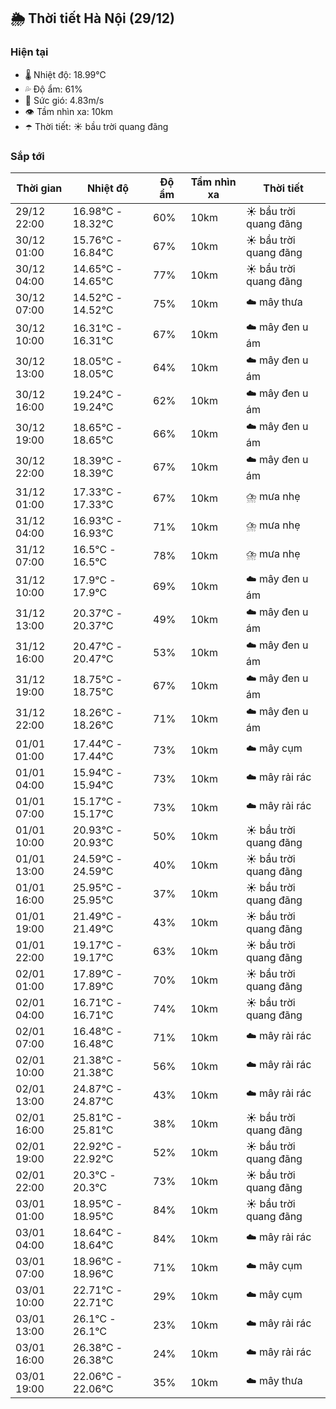 ## 🌦️ Thời tiết Hà Nội (29/12)

### Hiện tại

- 🌡️ Nhiệt độ: 18.99℃
- 💦 Độ ẩm: 61%
- 💨 Sức gió: 4.83m/s
- 👁️ Tầm nhìn xa: 10km
- ☂️ Thời tiết: ☀️ bầu trời quang đãng

### Sắp tới

| Thời gian | Nhiệt độ | Độ ẩm | Tầm nhìn xa | Thời tiết |
| --- | --- | --- | --- | --- |
| 29/12 22:00 | 16.98℃ - 18.32℃ | 60% | 10km | ☀️ bầu trời quang đãng |
| 30/12 01:00 | 15.76℃ - 16.84℃ | 67% | 10km | ☀️ bầu trời quang đãng |
| 30/12 04:00 | 14.65℃ - 14.65℃ | 77% | 10km | ☀️ bầu trời quang đãng |
| 30/12 07:00 | 14.52℃ - 14.52℃ | 75% | 10km | ☁️ mây thưa |
| 30/12 10:00 | 16.31℃ - 16.31℃ | 67% | 10km | ☁️ mây đen u ám |
| 30/12 13:00 | 18.05℃ - 18.05℃ | 64% | 10km | ☁️ mây đen u ám |
| 30/12 16:00 | 19.24℃ - 19.24℃ | 62% | 10km | ☁️ mây đen u ám |
| 30/12 19:00 | 18.65℃ - 18.65℃ | 66% | 10km | ☁️ mây đen u ám |
| 30/12 22:00 | 18.39℃ - 18.39℃ | 67% | 10km | ☁️ mây đen u ám |
| 31/12 01:00 | 17.33℃ - 17.33℃ | 67% | 10km | ⛈️ mưa nhẹ |
| 31/12 04:00 | 16.93℃ - 16.93℃ | 71% | 10km | ⛈️ mưa nhẹ |
| 31/12 07:00 | 16.5℃ - 16.5℃ | 78% | 10km | ⛈️ mưa nhẹ |
| 31/12 10:00 | 17.9℃ - 17.9℃ | 69% | 10km | ☁️ mây đen u ám |
| 31/12 13:00 | 20.37℃ - 20.37℃ | 49% | 10km | ☁️ mây đen u ám |
| 31/12 16:00 | 20.47℃ - 20.47℃ | 53% | 10km | ☁️ mây đen u ám |
| 31/12 19:00 | 18.75℃ - 18.75℃ | 67% | 10km | ☁️ mây đen u ám |
| 31/12 22:00 | 18.26℃ - 18.26℃ | 71% | 10km | ☁️ mây đen u ám |
| 01/01 01:00 | 17.44℃ - 17.44℃ | 73% | 10km | ☁️ mây cụm |
| 01/01 04:00 | 15.94℃ - 15.94℃ | 73% | 10km | ☁️ mây rải rác |
| 01/01 07:00 | 15.17℃ - 15.17℃ | 73% | 10km | ☁️ mây rải rác |
| 01/01 10:00 | 20.93℃ - 20.93℃ | 50% | 10km | ☀️ bầu trời quang đãng |
| 01/01 13:00 | 24.59℃ - 24.59℃ | 40% | 10km | ☀️ bầu trời quang đãng |
| 01/01 16:00 | 25.95℃ - 25.95℃ | 37% | 10km | ☀️ bầu trời quang đãng |
| 01/01 19:00 | 21.49℃ - 21.49℃ | 43% | 10km | ☀️ bầu trời quang đãng |
| 01/01 22:00 | 19.17℃ - 19.17℃ | 63% | 10km | ☀️ bầu trời quang đãng |
| 02/01 01:00 | 17.89℃ - 17.89℃ | 70% | 10km | ☀️ bầu trời quang đãng |
| 02/01 04:00 | 16.71℃ - 16.71℃ | 74% | 10km | ☀️ bầu trời quang đãng |
| 02/01 07:00 | 16.48℃ - 16.48℃ | 71% | 10km | ☁️ mây rải rác |
| 02/01 10:00 | 21.38℃ - 21.38℃ | 56% | 10km | ☁️ mây rải rác |
| 02/01 13:00 | 24.87℃ - 24.87℃ | 43% | 10km | ☁️ mây rải rác |
| 02/01 16:00 | 25.81℃ - 25.81℃ | 38% | 10km | ☀️ bầu trời quang đãng |
| 02/01 19:00 | 22.92℃ - 22.92℃ | 52% | 10km | ☀️ bầu trời quang đãng |
| 02/01 22:00 | 20.3℃ - 20.3℃ | 73% | 10km | ☀️ bầu trời quang đãng |
| 03/01 01:00 | 18.95℃ - 18.95℃ | 84% | 10km | ☀️ bầu trời quang đãng |
| 03/01 04:00 | 18.64℃ - 18.64℃ | 84% | 10km | ☁️ mây rải rác |
| 03/01 07:00 | 18.96℃ - 18.96℃ | 71% | 10km | ☁️ mây cụm |
| 03/01 10:00 | 22.71℃ - 22.71℃ | 29% | 10km | ☁️ mây cụm |
| 03/01 13:00 | 26.1℃ - 26.1℃ | 23% | 10km | ☁️ mây rải rác |
| 03/01 16:00 | 26.38℃ - 26.38℃ | 24% | 10km | ☁️ mây rải rác |
| 03/01 19:00 | 22.06℃ - 22.06℃ | 35% | 10km | ☁️ mây thưa |
